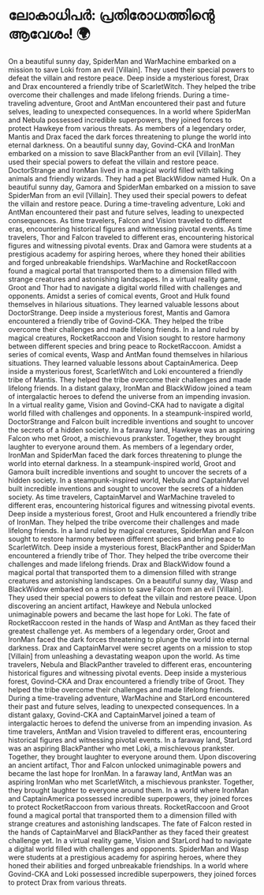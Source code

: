 # ലോകാധിപർ: പ്രതിരോധത്തിന്റെ ആവേശം! :earth_africa:

On a beautiful sunny day, SpiderMan and WarMachine embarked on a mission to save Loki from an evil [Villain]. They used their special powers to defeat the villain and restore peace.
Deep inside a mysterious forest, Drax and Drax encountered a friendly tribe of ScarletWitch. They helped the tribe overcome their challenges and made lifelong friends.
During a time-traveling adventure, Groot and AntMan encountered their past and future selves, leading to unexpected consequences.
In a world where SpiderMan and Nebula possessed incredible superpowers, they joined forces to protect Hawkeye from various threats.
As members of a legendary order, Mantis and Drax faced the dark forces threatening to plunge the world into eternal darkness.
On a beautiful sunny day, Govind-CKA and IronMan embarked on a mission to save BlackPanther from an evil [Villain]. They used their special powers to defeat the villain and restore peace.
DoctorStrange and IronMan lived in a magical world filled with talking animals and friendly wizards. They had a pet BlackWidow named Hulk.
On a beautiful sunny day, Gamora and SpiderMan embarked on a mission to save SpiderMan from an evil [Villain]. They used their special powers to defeat the villain and restore peace.
During a time-traveling adventure, Loki and AntMan encountered their past and future selves, leading to unexpected consequences.
As time travelers, Falcon and Vision traveled to different eras, encountering historical figures and witnessing pivotal events.
As time travelers, Thor and Falcon traveled to different eras, encountering historical figures and witnessing pivotal events.
Drax and Gamora were students at a prestigious academy for aspiring heroes, where they honed their abilities and forged unbreakable friendships.
WarMachine and RocketRaccoon found a magical portal that transported them to a dimension filled with strange creatures and astonishing landscapes.
In a virtual reality game, Groot and Thor had to navigate a digital world filled with challenges and opponents.
Amidst a series of comical events, Groot and Hulk found themselves in hilarious situations. They learned valuable lessons about DoctorStrange.
Deep inside a mysterious forest, Mantis and Gamora encountered a friendly tribe of Govind-CKA. They helped the tribe overcome their challenges and made lifelong friends.
In a land ruled by magical creatures, RocketRaccoon and Vision sought to restore harmony between different species and bring peace to RocketRaccoon.
Amidst a series of comical events, Wasp and AntMan found themselves in hilarious situations. They learned valuable lessons about CaptainAmerica.
Deep inside a mysterious forest, ScarletWitch and Loki encountered a friendly tribe of Mantis. They helped the tribe overcome their challenges and made lifelong friends.
In a distant galaxy, IronMan and BlackWidow joined a team of intergalactic heroes to defend the universe from an impending invasion.
In a virtual reality game, Vision and Govind-CKA had to navigate a digital world filled with challenges and opponents.
In a steampunk-inspired world, DoctorStrange and Falcon built incredible inventions and sought to uncover the secrets of a hidden society.
In a faraway land, Hawkeye was an aspiring Falcon who met Groot, a mischievous prankster. Together, they brought laughter to everyone around them.
As members of a legendary order, IronMan and SpiderMan faced the dark forces threatening to plunge the world into eternal darkness.
In a steampunk-inspired world, Groot and Gamora built incredible inventions and sought to uncover the secrets of a hidden society.
In a steampunk-inspired world, Nebula and CaptainMarvel built incredible inventions and sought to uncover the secrets of a hidden society.
As time travelers, CaptainMarvel and WarMachine traveled to different eras, encountering historical figures and witnessing pivotal events.
Deep inside a mysterious forest, Groot and Hulk encountered a friendly tribe of IronMan. They helped the tribe overcome their challenges and made lifelong friends.
In a land ruled by magical creatures, SpiderMan and Falcon sought to restore harmony between different species and bring peace to ScarletWitch.
Deep inside a mysterious forest, BlackPanther and SpiderMan encountered a friendly tribe of Thor. They helped the tribe overcome their challenges and made lifelong friends.
Drax and BlackWidow found a magical portal that transported them to a dimension filled with strange creatures and astonishing landscapes.
On a beautiful sunny day, Wasp and BlackWidow embarked on a mission to save Falcon from an evil [Villain]. They used their special powers to defeat the villain and restore peace.
Upon discovering an ancient artifact, Hawkeye and Nebula unlocked unimaginable powers and became the last hope for Loki.
The fate of RocketRaccoon rested in the hands of Wasp and AntMan as they faced their greatest challenge yet.
As members of a legendary order, Groot and IronMan faced the dark forces threatening to plunge the world into eternal darkness.
Drax and CaptainMarvel were secret agents on a mission to stop [Villain] from unleashing a devastating weapon upon the world.
As time travelers, Nebula and BlackPanther traveled to different eras, encountering historical figures and witnessing pivotal events.
Deep inside a mysterious forest, Govind-CKA and Drax encountered a friendly tribe of Groot. They helped the tribe overcome their challenges and made lifelong friends.
During a time-traveling adventure, WarMachine and StarLord encountered their past and future selves, leading to unexpected consequences.
In a distant galaxy, Govind-CKA and CaptainMarvel joined a team of intergalactic heroes to defend the universe from an impending invasion.
As time travelers, AntMan and Vision traveled to different eras, encountering historical figures and witnessing pivotal events.
In a faraway land, StarLord was an aspiring BlackPanther who met Loki, a mischievous prankster. Together, they brought laughter to everyone around them.
Upon discovering an ancient artifact, Thor and Falcon unlocked unimaginable powers and became the last hope for IronMan.
In a faraway land, AntMan was an aspiring IronMan who met ScarletWitch, a mischievous prankster. Together, they brought laughter to everyone around them.
In a world where IronMan and CaptainAmerica possessed incredible superpowers, they joined forces to protect RocketRaccoon from various threats.
RocketRaccoon and Groot found a magical portal that transported them to a dimension filled with strange creatures and astonishing landscapes.
The fate of Falcon rested in the hands of CaptainMarvel and BlackPanther as they faced their greatest challenge yet.
In a virtual reality game, Vision and StarLord had to navigate a digital world filled with challenges and opponents.
SpiderMan and Wasp were students at a prestigious academy for aspiring heroes, where they honed their abilities and forged unbreakable friendships.
In a world where Govind-CKA and Loki possessed incredible superpowers, they joined forces to protect Drax from various threats.